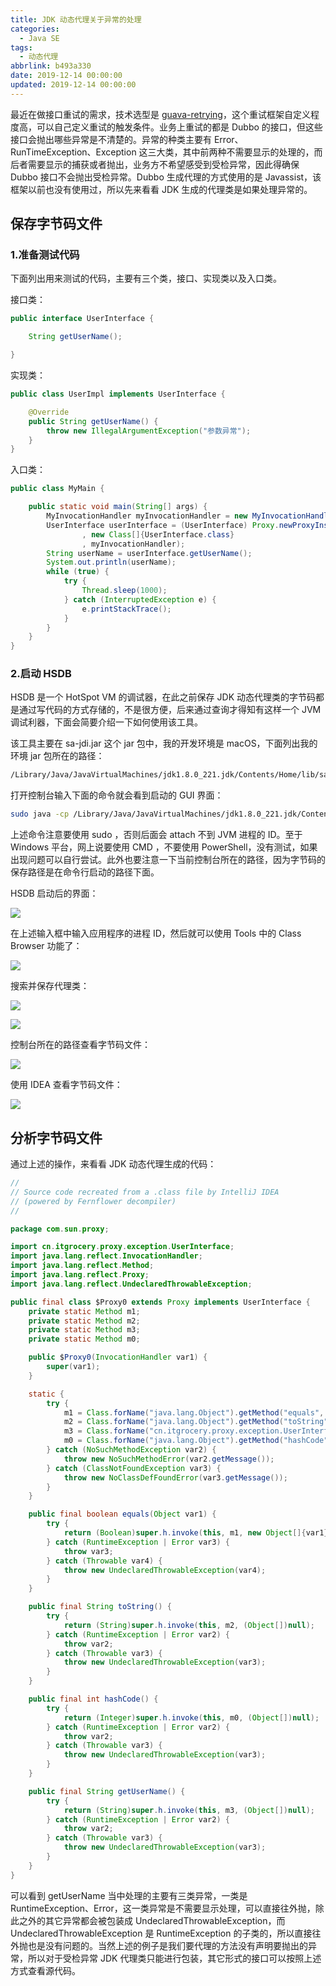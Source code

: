 ```yaml
---
title: JDK 动态代理关于异常的处理
categories:
  - Java SE
tags:
  - 动态代理
abbrlink: b493a330
date: 2019-12-14 00:00:00
updated: 2019-12-14 00:00:00
---
```


最近在做接口重试的需求，技术选型是 [guava-retrying](https://github.com/rholder/guava-retrying)，这个重试框架自定义程度高，可以自己定义重试的触发条件。业务上重试的都是 Dubbo 的接口，但这些接口会抛出哪些异常是不清楚的。异常的种类主要有 Error、RunTimeException、Exception 这三大类，其中前两种不需要显示的处理的，而后者需要显示的捕获或者抛出，业务方不希望感受到受检异常，因此得确保 Dubbo 接口不会抛出受检异常。Dubbo 生成代理的方式使用的是 Javassist，该框架以前也没有使用过，所以先来看看 JDK 生成的代理类是如果处理异常的。

<!--more-->

## 保存字节码文件

### 1.准备测试代码

下面列出用来测试的代码，主要有三个类，接口、实现类以及入口类。

接口类：

```java
public interface UserInterface {

    String getUserName();

}
```

实现类：

```java
public class UserImpl implements UserInterface {

    @Override
    public String getUserName() {
        throw new IllegalArgumentException("参数异常");
    }
}
```

入口类：

```java
public class MyMain {

    public static void main(String[] args) {
        MyInvocationHandler myInvocationHandler = new MyInvocationHandler(new UserImpl());
        UserInterface userInterface = (UserInterface) Proxy.newProxyInstance(Thread.currentThread().getContextClassLoader()
                , new Class[]{UserInterface.class}
                , myInvocationHandler);
        String userName = userInterface.getUserName();
        System.out.println(userName);
        while (true) {
            try {
                Thread.sleep(1000);
            } catch (InterruptedException e) {
                e.printStackTrace();
            }
        }
    }
}
```

### 2.启动 HSDB

HSDB 是一个 HotSpot VM 的调试器，在此之前保存 JDK 动态代理类的字节码都是通过写代码的方式存储的，不是很方便，后来通过查询才得知有这样一个 JVM 调试利器，下面会简要介绍一下如何使用该工具。

该工具主要在 sa-jdi.jar 这个 jar 包中，我的开发环境是 macOS，下面列出我的环境 jar 包所在的路径：

```bash
/Library/Java/JavaVirtualMachines/jdk1.8.0_221.jdk/Contents/Home/lib/sa-jdi.jar
```

打开控制台输入下面的命令就会看到启动的 GUI 界面：

```bash
sudo java -cp /Library/Java/JavaVirtualMachines/jdk1.8.0_221.jdk/Contents/Home/lib/sa-jdi.jar sun.jvm.hotspot.HSDB
```
上述命令注意要使用 sudo ，否则后面会 attach 不到 JVM 进程的 ID。至于 Windows 平台，网上说要使用 CMD ，不要使用 PowerShell，没有测试，如果出现问题可以自行尝试。此外也要注意一下当前控制台所在的路径，因为字节码的保存路径是在命令行启动的路径下面。

HSDB 启动后的界面：

![](https://www.itren.tech/2019/12/14/15763293945828.jpg)

在上述输入框中输入应用程序的进程 ID，然后就可以使用 Tools 中的 Class Browser 功能了：

![](https://www.itren.tech/2019/12/14/15763294448983.jpg)

搜索并保存代理类：

![](https://www.itren.tech/2019/12/14/15763294448983.jpg)

![](https://www.itren.tech/2019/12/14/15763296063810.jpg)

控制台所在的路径查看字节码文件：

![](https://www.itren.tech/2019/12/14/15763296247769.jpg)

使用 IDEA 查看字节码文件：

![](https://www.itren.tech/2019/12/14/15763296639772.jpg)

## 分析字节码文件
通过上述的操作，来看看 JDK 动态代理生成的代码：

```java
//
// Source code recreated from a .class file by IntelliJ IDEA
// (powered by Fernflower decompiler)
//

package com.sun.proxy;

import cn.itgrocery.proxy.exception.UserInterface;
import java.lang.reflect.InvocationHandler;
import java.lang.reflect.Method;
import java.lang.reflect.Proxy;
import java.lang.reflect.UndeclaredThrowableException;

public final class $Proxy0 extends Proxy implements UserInterface {
    private static Method m1;
    private static Method m2;
    private static Method m3;
    private static Method m0;

    public $Proxy0(InvocationHandler var1) {
        super(var1);
    }

    static {
        try {
            m1 = Class.forName("java.lang.Object").getMethod("equals", Class.forName("java.lang.Object"));
            m2 = Class.forName("java.lang.Object").getMethod("toString");
            m3 = Class.forName("cn.itgrocery.proxy.exception.UserInterface").getMethod("getUserName");
            m0 = Class.forName("java.lang.Object").getMethod("hashCode");
        } catch (NoSuchMethodException var2) {
            throw new NoSuchMethodError(var2.getMessage());
        } catch (ClassNotFoundException var3) {
            throw new NoClassDefFoundError(var3.getMessage());
        }
    }

    public final boolean equals(Object var1) {
        try {
            return (Boolean)super.h.invoke(this, m1, new Object[]{var1});
        } catch (RuntimeException | Error var3) {
            throw var3;
        } catch (Throwable var4) {
            throw new UndeclaredThrowableException(var4);
        }
    }

    public final String toString() {
        try {
            return (String)super.h.invoke(this, m2, (Object[])null);
        } catch (RuntimeException | Error var2) {
            throw var2;
        } catch (Throwable var3) {
            throw new UndeclaredThrowableException(var3);
        }
    }

    public final int hashCode() {
        try {
            return (Integer)super.h.invoke(this, m0, (Object[])null);
        } catch (RuntimeException | Error var2) {
            throw var2;
        } catch (Throwable var3) {
            throw new UndeclaredThrowableException(var3);
        }
    }

    public final String getUserName() {
        try {
            return (String)super.h.invoke(this, m3, (Object[])null);
        } catch (RuntimeException | Error var2) {
            throw var2;
        } catch (Throwable var3) {
            throw new UndeclaredThrowableException(var3);
        }
    }
}
```

可以看到 getUserName 当中处理的主要有三类异常，一类是 RuntimeException、Error，这一类异常是不需要显示处理，可以直接往外抛，除此之外的其它异常都会被包装成 UndeclaredThrowableException，而 UndeclaredThrowableException 是 RuntimeException 的子类的，所以直接往外抛也是没有问题的。当然上述的例子是我们要代理的方法没有声明要抛出的异常，所以对于受检异常 JDK 代理类只能进行包装，其它形式的接口可以按照上述方式查看源代码。